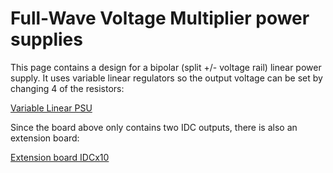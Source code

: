# Full-Wave Voltage Multiplier power supplies

This page contains a design for a bipolar (split +/- voltage rail) linear power supply. It uses variable linear regulators so the output voltage can be set by changing 4 of the resistors:

[Variable Linear PSU](Var2IDC.md)

Since the board above only contains two IDC outputs, there is also an extension board:

[Extension board IDCx10](Ext10IDC.md)

